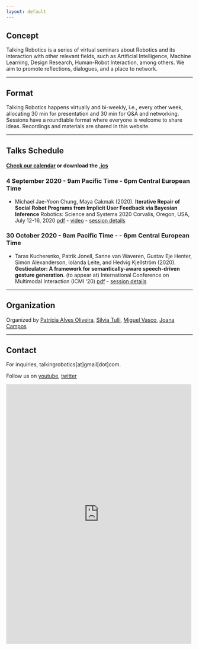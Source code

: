 ```yaml
---
layout: default
---
```


## Concept
Talking Robotics is a series of virtual seminars about Robotics and its interaction with other relevant fields, such as Artificial Intelligence, Machine Learning, Design Research, Human-Robot Interaction, among others. We aim to promote reflections, dialogues, and a place to network.

---

## Format
Talking Robotics happens virtually and bi-weekly, i.e., every other week, allocating 30 min for presentation and 30 min for Q&A and networking. Sessions have a roundtable format where everyone is welcome to share ideas. Recordings and materials are shared in this website.

---

## Talks Schedule
#### [Check our calendar](https://calendar.google.com/calendar/u/1?cid=dGFsa2luZ3JvYm90aWNzQGdtYWlsLmNvbQ) or download the [.ics](assets/talkingrobotics@gmail.com.ics)

### 4 September 2020 - 9am Pacific Time - 6pm Central European Time
*   Michael Jae-Yoon Chung, Maya Cakmak (2020). **Iterative Repair of Social Robot Programs from Implicit User Feedback via Bayesian Inference** Robotics: Science and Systems 2020 Corvalis, Oregon, USA, July 12-16, 2020 [pdf](https://roboticsconference.org/program/papers/28/) - [video](https://youtu.be/lf36COCC2A4) - [session details](./session_details/mike.html) 



### 30 October 2020 - 9am Pacific Time - - 6pm Central European Time
* Taras Kucherenko, Patrik Jonell, Sanne van Waveren, Gustav Eje Henter, Simon Alexanderson, Iolanda Leite, and Hedvig Kjellström (2020). **Gesticulator: A framework for semantically-aware speech-driven gesture generation**. (to appear at) International Conference on Multimodal Interaction (ICMI ‘20) [pdf](https://arxiv.org/pdf/2001.09326.pdf) - [session details](./session_details/taras.html) 




<!--<iframe width="560" height="315" src="https://www.youtube.com/embed/5qap5aO4i9A" frameborder="0" allow="accelerometer; autoplay; encrypted-media; gyroscope; picture-in-picture" allowfullscreen></iframe>-->
    
---

## Organization
Organized by [Patrícia Alves Oliveira](https://patricialvesoliveira.com/), [Silvia Tulli](https://silviatulli.com/), [Miguel Vasco](https://miguelsvasco.github.io/), [Joana Campos](http://www.joanacfcampos.com/)

---

## Contact
For inquiries, talkingrobotics[at]gmail[dot]com.

Follow us on [youtube](https://www.youtube.com/channel/UC-ildOqpbG04qaNXbhNYqMQ?view_as=subscriber), [twitter](https://twitter.com/talkingrobotics)
<iframe src="https://docs.google.com/forms/d/e/1FAIpQLScLvZgBNdJPySiHizLnQPhOtnB6ud8IL1FWHvrZgij6RQ19uA/viewform?embedded=true" width="500" height="700" frameborder="0" marginheight="0" marginwidth="0">Loading…</iframe>
